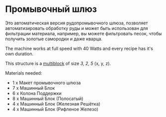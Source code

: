 # Промывочный шлюз

Это автоматическая версия рудопромывочного шлюза, позволяет автоматизировать обработку руды и может быть использован для фильтрации материала,
 например, вы можете фильтровать песок, чтобы получить золотые самородки и даже кварца.

The machine works at full speed with 40 Watts and every recipe has it's own duration.

This structure is a [multiblock](../../3-multiblocks.md) of size *3, 2, 5* (x, y, z).

Materials needed:
- 1 x Макет промывочного шлюза
- 7 x Машинный Блок
- 6 x Колона Поддержки
- 8 x Машинный Блок (Полосатый)
- 4 x Машинный Блок (Железная Решётка)
- 4 x Машинный Блок (Рифленое Железо)
